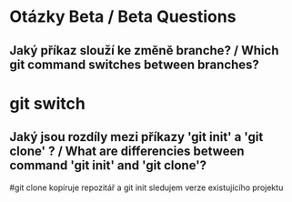 # Otázky Beta / Beta Questions

## Jaký příkaz slouží ke změně branche? / Which git command switches between branches?
# git switch 
## Jaký jsou rozdíly mezi příkazy 'git init' a 'git clone' ? / What are differencies between command 'git init' and 'git clone'?
#git clone kopíruje repozitář a git init sledujem verze existujícího projektu 
